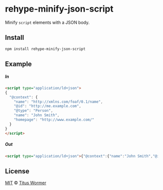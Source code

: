 <!--This file is generated by `build-packages.js`-->

# rehype-minify-json-script

Minify `script` elements with a JSON body.

## Install

```sh
npm install rehype-minify-json-script
```

## Example

##### In

```html
<script type="application/ld+json">
{
  "@context": {
    "name": "http://xmlns.com/foaf/0.1/name",
    "@id": "http://me.example.com",
    "@type": "Person",
    "name": "John Smith",
    "homepage": "http://www.example.com/"
  }
}
</script>
```

##### Out

```html
<script type="application/ld+json">{"@context":{"name":"John Smith","@id":"http://me.example.com","@type":"Person","homepage":"http://www.example.com/"}}</script>
```

## License

[MIT](https://github.com/rehypejs/rehype-minify/blob/master/license) © [Titus Wormer](https://wooorm.com)
